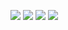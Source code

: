 ![](http://x.imagefapusercontent.com/u/west8099/7357516/666910672/fritz2.gif)
![](http://x.imagefapusercontent.com/u/west8099/7357516/884270875/fritz3.gif)
![](http://x.imagefapusercontent.com/u/west8099/7357516/2140345579/fritz4.gif)
![](http://x.imagefapusercontent.com/u/west8099/7357516/1148069485/fritz5.gif)
